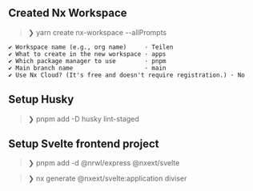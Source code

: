 ## Created Nx Workspace

> ❯ yarn create nx-workspace --allPrompts

```
✔ Workspace name (e.g., org name)     · Teilen
✔ What to create in the new workspace · apps
✔ Which package manager to use        · pnpm
✔ Main branch name                    · main
✔ Use Nx Cloud? (It's free and doesn't require registration.) · No
```

## Setup Husky

> ❯ pnpm add -D husky lint-staged

## Setup Svelte frontend project

> ❯ pnpm add -d @nrwl/express @nxext/svelte

> ❯ nx generate @nxext/svelte:application diviser
